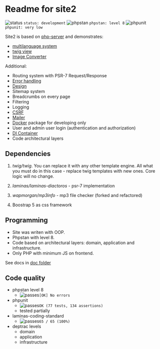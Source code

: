 # Readme for site2

![status](https://placehold.co/15x15/f03c15/f03c15.png) `status: development`
![phpstan](https://placehold.co/15x15/1589F0/1589F0.png) `phpstan: level 8`
![phpunit](https://placehold.co/15x15/c5f015/c5f015.png) `phpunit: very low`

Site2 is based on [php-server](https://github.com/Romchik38/server) and demonstrates:

- [multilanguage system](./doc/language/01-readme.md)
- [twig view](./doc/templates/01-readme.md)
- [Image Converter](./doc/Image_Converter/01_readme.md)

Additional:

- Routing system with PSR-7 Request/Response
- [Error handling](./doc/errors/errors.md)
- [Design](./doc/design/01-readme.md)
- Sitemap system
- Breadcrumbs on every page
- Filtering
- Logging
- [CSRF](./doc/security/csrf.md)
- [Mailer](./doc/mail/docker.md)
- [Docker](./doc/docker/00_readme.md) package for developing only
- User and admin user login (authentication and authorization)
- [DI Container](./doc/bootstrap/Container.md)
- Code architectural layers

## Dependencies

1. *twig/twig*. You can replace it with any other template engine. All what you must do in this case - replace twig templates with new ones. Core logic will no change.

2. *laminas/laminas-diactoros* - psr-7 implementation

3. *wapmorgan/mp3info* - mp3 file checker (forked and refactored)

4. Boostrap 5 as css framework

## Programming

- Site was writen with OOP.
- Phpstan with level 8.
- Code based on architectural layers: domain, application and infrastructure.
- Only PHP with minimum JS on frontend.

See docs in [doc folder](./doc/)

## Code quality

- phpstan level 8
  - ![passes](https://placehold.co/15x15/0dbc79/0dbc79.png)`[OK] No errors`  
- phpunit
  - ![passes](https://placehold.co/15x15/0dbc79/0dbc79.png)`OK (77 tests, 134 assertions)`
  - tested partially
- laminas-coding-standard
  - ![passes](https://placehold.co/15x15/0dbc79/0dbc79.png)`65 / 65 (100%)`
- deptrac levels
  - domain
  - application
  - infrastructure
